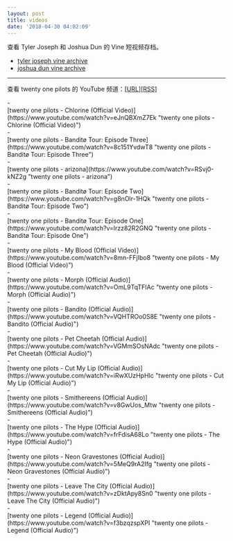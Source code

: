 ```yaml
---
layout: post
title: videos
date: '2018-04-30 04:02:09'
---
```



查看 Tyler Joseph 和 Joshua Dun 的 Vine 短视频存档。

- [tyler joseph vine archive](https://www.dun4real.org/tyler-joseph-vine-archive/)
- [joshua dun vine archive](https://www.dun4real.org/joshua-dun-vine-archive/)

- - - - - -

查看 twenty one pilots 的 YouTube 频道：[[URL](https://www.youtube.com/user/twentyonepilots)][[RSS](http://www.youtube.com/feeds/videos.xml?channel_id=UCBQZwaNPFfJ1gZ1fLZpAEGw)]

<div class="wp_rss_retriever">- <div class="wp_rss_retriever_item_wrapper">[twenty one pilots - Chlorine (Official Video)](https://www.youtube.com/watch?v=eJnQBXmZ7Ek "twenty one pilots - Chlorine (Official Video)")<div class="wp_rss_retriever_container"></div></div>
- <div class="wp_rss_retriever_item_wrapper">[twenty one pilots - Banditø Tour: Episode Three](https://www.youtube.com/watch?v=8c151YvdwT8 "twenty one pilots - Banditø Tour: Episode Three")<div class="wp_rss_retriever_container"></div></div>
- <div class="wp_rss_retriever_item_wrapper">[twenty one pilots - arizona](https://www.youtube.com/watch?v=RSvj0-kNZ2g "twenty one pilots - arizona")<div class="wp_rss_retriever_container"></div></div>
- <div class="wp_rss_retriever_item_wrapper">[twenty one pilots - Banditø Tour: Episode Two](https://www.youtube.com/watch?v=g8nOlr-1HQk "twenty one pilots - Banditø Tour: Episode Two")<div class="wp_rss_retriever_container"></div></div>
- <div class="wp_rss_retriever_item_wrapper">[twenty one pilots - Banditø Tour: Episode One](https://www.youtube.com/watch?v=lrzz82R2GNQ "twenty one pilots - Banditø Tour: Episode One")<div class="wp_rss_retriever_container"></div></div>
- <div class="wp_rss_retriever_item_wrapper">[twenty one pilots - My Blood (Official Video)](https://www.youtube.com/watch?v=8mn-FFjIbo8 "twenty one pilots - My Blood (Official Video)")<div class="wp_rss_retriever_container"></div></div>
- <div class="wp_rss_retriever_item_wrapper">[twenty one pilots - Morph (Official Audio)](https://www.youtube.com/watch?v=OmL9TqTFIAc "twenty one pilots - Morph (Official Audio)")<div class="wp_rss_retriever_container"></div></div>
- <div class="wp_rss_retriever_item_wrapper">[twenty one pilots - Bandito (Official Audio)](https://www.youtube.com/watch?v=VQHTROo0S8E "twenty one pilots - Bandito (Official Audio)")<div class="wp_rss_retriever_container"></div></div>
- <div class="wp_rss_retriever_item_wrapper">[twenty one pilots - Pet Cheetah (Official Audio)](https://www.youtube.com/watch?v=VGMmSOsNAdc "twenty one pilots - Pet Cheetah (Official Audio)")<div class="wp_rss_retriever_container"></div></div>
- <div class="wp_rss_retriever_item_wrapper">[twenty one pilots - Cut My Lip (Official Audio)](https://www.youtube.com/watch?v=iRwXUzHpHIc "twenty one pilots - Cut My Lip (Official Audio)")<div class="wp_rss_retriever_container"></div></div>
- <div class="wp_rss_retriever_item_wrapper">[twenty one pilots - Smithereens (Official Audio)](https://www.youtube.com/watch?v=v8GwUos_Mtw "twenty one pilots - Smithereens (Official Audio)")<div class="wp_rss_retriever_container"></div></div>
- <div class="wp_rss_retriever_item_wrapper">[twenty one pilots - The Hype (Official Audio)](https://www.youtube.com/watch?v=frFdisA68Lo "twenty one pilots - The Hype (Official Audio)")<div class="wp_rss_retriever_container"></div></div>
- <div class="wp_rss_retriever_item_wrapper">[twenty one pilots - Neon Gravestones (Official Audio)](https://www.youtube.com/watch?v=5MeQ9rA2Ifg "twenty one pilots - Neon Gravestones (Official Audio)")<div class="wp_rss_retriever_container"></div></div>
- <div class="wp_rss_retriever_item_wrapper">[twenty one pilots - Leave The City (Official Audio)](https://www.youtube.com/watch?v=zDktApy8Sn0 "twenty one pilots - Leave The City (Official Audio)")<div class="wp_rss_retriever_container"></div></div>
- <div class="wp_rss_retriever_item_wrapper">[twenty one pilots - Legend (Official Audio)](https://www.youtube.com/watch?v=f3bzqzspXPI "twenty one pilots - Legend (Official Audio)")<div class="wp_rss_retriever_container"></div></div>

</div>
